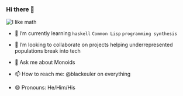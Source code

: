 ### Hi there 👋
![I like math](https://media.giphy.com/media/l3vR4SzJEeWt0kA92/giphy.gif)
<!--
**blackeuler/blackeuler** is a ✨ _special_ ✨ repository because its `README.md` (this file) appears on your GitHub profile.

Here are some ideas to get you started:

- 🔭 I’m currently working on ...
- 🌱 I’m currently learning ...
- 👯 I’m looking to collaborate on ...
- 🤔 I’m looking for help with ...
- 💬 Ask me about ...
- 📫 How to reach me: ...
- 😄 Pronouns: ...
- ⚡ Fun fact: ...
-->
- 🌱 I’m currently learning `haskell` `Common Lisp` `programming synthesis`
- 👯 I’m looking to collaborate on projects helping underrepresented populations break into tech

- 💬 Ask me about Monoids
- 📫 How to reach me: @blackeuler on everything
- 😄 Pronouns: He/Him/His
